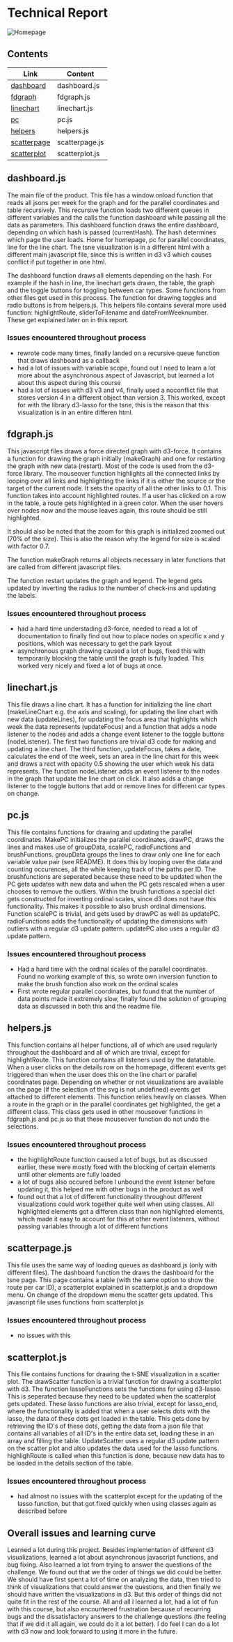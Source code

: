 # Technical Report
![Homepage](https://github.com/LauraRuis/VAST2017/blob/master/Doc/homepage.png)
## Contents
Link | Content
------------ | ------------- 
[dashboard](#dashboardjs) | dashboard.js
[fdgraph](#fdgraphjs) | fdgraph.js
[linechart](#linechartjs) | linechart.js
[pc](#pcjs) | pc.js
[helpers](#helpersjs) | helpers.js
[scatterpage](#scatterpagejs) | scatterpage.js
[scatterplot](#scatterplotjs) | scatterplot.js

## dashboard.js
The main file of the product. This file has a window.onload function that reads all jsons per week for the graph and for the parallel coordinates and table recursively. This recursive function loads two different queues in different variables and the calls the function dashboard while passing all the data as parameters. This dashboard function draws the entire dashboard, depending on which hash is passed (currentHash). The hash determines which page the user loads. Home for homepage, pc for parallel coordinates, line for the line chart. The tsne visualization is in a different html with a different main javascript file, since this is written in d3 v3 which causes conflict if put together in one html.

The dashboard function draws all elements depending on the hash. For example if the hash in line, the linechart gets drawn, the table, the graph and the toggle buttons for toggling between car types. Some functions from other files get used in this process. The function for drawing toggles and radio buttons is from helpers.js. This helpers file contains several more used function: highlightRoute, sliderToFilename and dateFromWeeknumber. These get explained later on in this report.

### Issues encountered throughout process
- rewrote code many times, finally landed on a recursive queue function that draws dashboard as a callback
- had a lot of issues with variable scope, found out I need to learn a lot more about the asynchronous aspect of Javascript, but learned a lot about this aspect during this course
- had a lot of issues with d3 v3 and v4, finally used a noconflict file that stores version 4 in a different object than version 3. This worked, except for with the library d3-lasso for the tsne, this is the reason that this visualization is in an entire differen html.

## fdgraph.js
This javascript files draws a force directed graph with d3-force. It contains a function for drawing the graph initially (makeGraph) and one for restarting the graph with new data (restart). Most of the code is used from the d3-force library. The mouseover function highlights all the connected links by looping over all links and highlighting the links if it is either the source or the target of the current node. It sets the opacity of all the other links to 0.1. This function takes into account highlighted routes. If a user has clicked on a row in the table, a route gets highlighted in a green color. When the user hovers over nodes now and the mouse leaves again, this route should be still highlighted. 

It should also be noted that the zoom for this graph is initialized zoomed out (70% of the size). This is also the reason why the legend for size is scaled with factor 0.7. 

The function makeGraph returns all objects necessary in later functions that are called from different javascript files.

The function restart updates the graph and legend. The legend gets updated by inverting the radius to the number of check-ins and updating the labels. 

### Issues encountered throughout process
- had a hard time understading d3-force, needed to read a lot of documentation to finally find out how to place nodes on specific x and y positions, which was necessary to get the park layout
- asynchronous graph drawing caused a lot of bugs, fixed this with temporarily blocking the table until the graph is fully loaded. This worked very nicely and fixed a lot of bugs at once.

## linechart.js
This file draws a line chart. It has a function for initializing the line chart (makeLineChart e.g. the axis and scaling), for updating the line chart with new data (updateLines), for updating the focus area that highlights which week the data represents (updateFocus) and a function that adds a node listener to the nodes and adds a change event listener to the toggle buttons (nodeListener). The first two functions are trivial d3 code for making and updating a line chart. The third function, updateFocus, takes a date, calculates the end of the week, sets an area in the line chart for this week and draws a rect with opacity 0.5 showing the user which week his data represents. The function nodeListener adds an event listener to the nodes in the graph that update the line chart on click. It also adds a change listener to the toggle buttons that add or remove lines for different car types on change.

## pc.js
This file contains functions for drawing and updating the parallel coordinates. MakePC initializes the parallel coordinates, drawPC, draws the lines and makes use of groupData, scalePC, radioFunctions and brushFunctions. groupData groups the lines to draw only one line for each variable value pair (see README). It does this by looping over the data and counting occurences, all the while keeping track of the paths per ID. The brushfunctions are seperated because these need to be updated when the PC gets updates with new data and when the PC gets rescaled when a user chooses to remove the outliers. Within the brush functions a special dict gets constructed for inverting ordinal scales, since d3 does not have this functionality. This makes it possible to also brush ordinal dimensions. Function scalePC is trivial, and gets used by drawPC as well as updatePC. radioFunctions adds the functionality of updating the dimensions with outliers with a regular d3 update pattern. updatePC also uses a regular d3 update pattern.

### Issues encountered throughout process
- Had a hard time with the ordinal scales of the parallel coordinates. Found no working example of this, so wrote own inversion function to make the brush function also work on the ordinal scales
- First wrote regular parallel coordinates, but found that the number of data points made it extremely slow, finally found the solution of grouping data as discussed in both this and the readme file.

## helpers.js
This function contains all helper functions, all of which are used regularly throughout the dashboard and all of which are trivial, except for highlightRoute. This function contains all listeners used by the datatable. When a user clicks on the details row on the homepage, different events get triggered than when the user does this on the line chart or parallel coordinates page. Depending on whether or not visualizations are available on the page (if the selection of the svg is not undefined) events get attached to different elements. This function relies heavily on classes. When a route in the graph or in the parallel coordinates get highlighted, the get a different class. This class gets used in other mouseover functions in fdgraph.js and pc.js so that these mouseover function do not undo the selections.

### Issues encountered throughout process
- the highlightRoute function caused a lot of bugs, but as discussed earlier, these were mostly fixed with the blocking of certain elements until other elements are fully loaded
- a lot of bugs also occured before I unbound the event listener before updating it, this helped me with other bugs in the product as well
- found out that a lot of different functionality throughout different visualizations could work together quite well when using classes. All highlighted elements got a differen class than non highlighted elements, which made it easy to account for this at other event listeners, without passing variables through a lot of different functions

## scatterpage.js
This file uses the same way of loading queues as dashboard.js (only with different files). The dashboard function the draws the dashboard for the tsne page. This page contains a table (with the same option to show the route per car ID), a scatterplot explained in scatterplot.js and a dropdown menu. On change of the dropdown menu the scatter gets updated. This javascript file uses functions from scatterplot.js

### Issues encountered throughout process
- no issues with this

## scatterplot.js
  This file contains functions for drawing the t-SNE visualization in a scatter plot. The drawScatter function is a trivial function for drawing a scatterplot with d3. The function lassoFunctions sets the functions for using d3-lasso. This is seperated because they need to be updated when the scatterplot gets updated. These lasso functions are also trivial, except for lasso_end, where the functionality is added that when a user selects dots with the lasso, the data of these dots get loaded in the table. This gets done by retrieving the ID's of these dots, getting the data from a json file that contains all variables of all ID's in the entire data set, loading these in an array and filling the table. UpdateScatter uses a regular d3 update pattern on the scatter plot and also updates the data used for the lasso functions. highlighRoute is called when this function is done, because new data has to be loaded in the details section of the table.
  
### Issues encountered throughout process
- had almost no issues with the scatterplot except for the updating of the lasso function, but that got fixed quickly when using classes again as described before

## Overall issues and learning curve
Learned a lot during this project. Besides implementation of different d3 visualizations, learned a lot about asynchronous javascript functions, and bug fixing. Also learned a lot from trying to answer the questions of the challenge. We found out that we the order of things we did could be better. We should have first spent a lot of time on analyzing the data, then tried to think of visualizations that could answer the questions, and then finally we should have written the visualizations in d3. But this order of things did not quite fit in the rest of the course. All and all I learned a lot, had a lot of fun with this course, but also encountered frustration because of recurring bugs and the dissatisfactory answers to the challenge questions (the feeling that if we did it all again, we could do it a lot better). I do feel I can do a lot with d3 now and look forward to using it more in the future.
